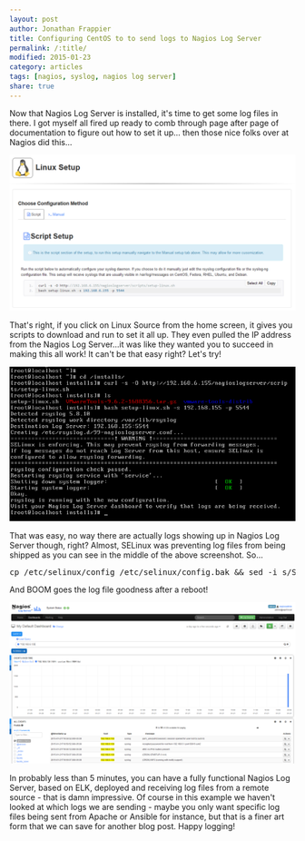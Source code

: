 ```yaml
---
layout: post
author: Jonathan Frappier
title: Configuring CentOS to to send logs to Nagios Log Server
permalink: /:title/
modified: 2015-01-23
category: articles
tags: [nagios, syslog, nagios log server]
share: true
---
```

Now that Nagios Log Server is installed, it's time to get some log files in there. I got myself all fired up ready to comb through page after page of documentation to figure out how to set it up... then those nice folks over at Nagios did this...

<img src="/images/fulls/nagios-log-server-linux-setup.png" class="fit image">

That's right, if you click on Linux Source from the home screen, it gives you scripts to download and run to set it all up. They even pulled the IP address from the Nagios Log Server...it was like they wanted you to succeed in making this all work! It can't be that easy right? Let's try!

<img src="/images/fulls/linux-source-nagios-log-server-setup-linux.sh-script.png" class="fit image">

That was easy, no way there are actually logs showing up in Nagios Log Server though, right? Almost, SELinux was preventing log files from being shipped as you can see in the middle of the above screenshot. So...
<pre>cp /etc/selinux/config /etc/selinux/config.bak &amp;&amp; sed -i s/SELINUX=enabled/SELINUX=disabled/g /etc/selinux/config &amp;&amp; shutdown now -r</pre>
And BOOM goes the log file goodness after a reboot!

<img src="/images/fulls/remote-linux-source-nagios-log-server.png" class="fit image">

In probably less than 5 minutes, you can have a fully functional Nagios Log Server, based on ELK, deployed and receiving log files from a remote source - that is damn impressive. Of course in this example we haven't looked at which logs we are sending - maybe you only want specific log files being sent from Apache or Ansible for instance, but that is a finer art form that we can save for another blog post. Happy logging!